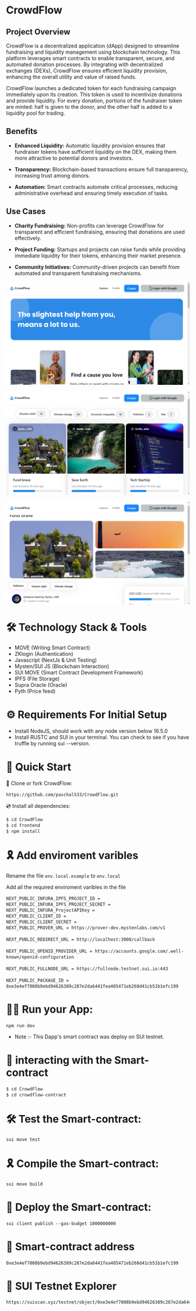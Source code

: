 ﻿# CrowdFlow

## Project Overview

CrowdFlow is a decentralized application (dApp) designed to streamline fundraising and liquidity management using blockchain technology. This platform leverages smart contracts to enable transparent, secure, and automated donation processes. By integrating with decentralized exchanges (DEXs), CrowdFlow ensures efficient liquidity provision, enhancing the overall utility and value of raised funds.

CrowdFlow launches a dedicated token for each fundraising campaign immediately upon its creation. This token is used to incentivize donations and provide liquidity. For every donation, portions of the fundraiser token are minted: half is given to the donor, and the other half is added to a liquidity pool for trading.

## Benefits

- **Enhanced Liquidity:** Automatic liquidity provision ensures that fundraiser tokens have sufficient liquidity on the DEX, making them more attractive to potential donors and investors.
    
- **Transparency:** Blockchain-based transactions ensure full transparency, increasing trust among donors.
    
- **Automation:** Smart contracts automate critical processes, reducing administrative overhead and ensuring timely execution of tasks.

## Use Cases

- **Charity Fundraising:** Non-profits can leverage CrowdFlow for transparent and efficient fundraising, ensuring that donations are used effectively.

- **Project Funding:** Startups and projects can raise funds while providing immediate liquidity for their tokens, enhancing their market presence.

- **Community Initiatives:** Community-driven projects can benefit from automated and transparent fundraising mechanisms.

![screenshot](./frontend/assets/crowdflow.png)

![screenshot](./frontend/assets/crowdflow1.png)

![screenshot](./frontend/assets/crowdflow2.png)

# 🛠 Technology Stack & Tools

- MOVE (Writing Smart Contract)
- ZKlogin (Authentication)
- Javascript (NextJs & Unit Testing)
- Mysten/SUI JS (Blockchain Interaction)
- SUI MOVE (Smart Contract Development Framework)
- IPFS (File Storage)
- Supra Oracle (Oracle)
- Pyth (Price feed)

# ⚙ Requirements For Initial Setup
- Install NodeJS, should work with any node version below 16.5.0
- Install RUSTC and SUI in your terminal. You can check to see if you have truffle by running sui --version.

# 🚀 Quick Start

📄 Clone or fork CrowdFlow:

```
https://github.com/paschal533/CrowdFlow.git
```
💿 Install all dependencies:
 
```
$ cd CrowdFlow
$ cd frontend
$ npm install 
```

# 🎗 Add enviroment varibles

Rename the file `env.local.example` to `env.local`

Add all the required enviroment varibles in the file

```
NEXT_PUBLIC_INFURA_IPFS_PROJECT_ID =  
NEXT_PUBLIC_INFURA_IPFS_PROJECT_SECRET = 
NEXT_PUBLIC_INFURA_ProjectAPIKey =  
NEXT_PUBLIC_CLIENT_ID = 
NEXT_PUBLIC_CLIENT_SECRET = 
NEXT_PUBLIC_PROVER_URL = https://prover-dev.mystenlabs.com/v1

NEXT_PUBLIC_REDIRECT_URL = http://localhost:3000/callback

NEXT_PUBLIC_OPENID_PROVIDER_URL = https://accounts.google.com/.well-known/openid-configuration

NEXT_PUBLIC_FULLNODE_URL = https://fullnode.testnet.sui.io:443

NEXT_PUBLIC_PACKAGE_ID = 0xe3e4ef7008b9ebd94626389c287e2da6441fea405471eb268d41cb51b1efc199

```

# 🚴‍♂️ Run your App:

```
npm run dev
```

- Note :- This Dapp's smart contract was deploy on SUI testnet.

# 📄 interacting with the Smart-contract

```
$ cd CrowdFlow
$ cd crowdflow-contract
```

# 🛠 Test the Smart-contract:

```
sui move test
```

# 🎗 Compile the Smart-contract:

```
sui move build
```

# 🔗 Deploy the Smart-contract:


```
sui client publish --gas-budget 1000000000
```

# 📄 Smart-contract address

```
0xe3e4ef7008b9ebd94626389c287e2da6441fea405471eb268d41cb51b1efc199
```

# 📜 SUI Testnet Explorer

```
https://suiscan.xyz/testnet/object/0xe3e4ef7008b9ebd94626389c287e2da6441fea405471eb268d41cb51b1efc199/contracts
```
